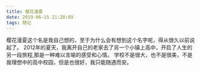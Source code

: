 ```yaml
---
title: 樱花漫夏
date: 2019-06-15 21:20:03
tags: 随记
---
```


樱花漫夏这个名是我自己想的，至于为什么会有想到这个名字呢，得从很久以前说起了。
2012年的夏天，我离开自己的老家去了另一个小镇上高中，开启了人生的另一段旅程,那是一种难以言喻的感受和心情。
学校不是很大，也不是很美，不是我理想中的高中校园，但是也很好，我只能随遇而安。
